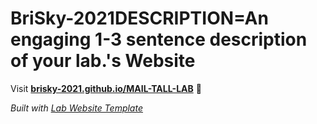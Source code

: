 
# BriSky-2021DESCRIPTION=An engaging 1-3 sentence description of your lab.'s Website

Visit **[brisky-2021.github.io/MAIL-TALL-LAB](https://brisky-2021.github.io/MAIL-TALL-LAB)** 🚀

_Built with [Lab Website Template](https://greene-lab.gitbook.io/lab-website-template-docs)_
